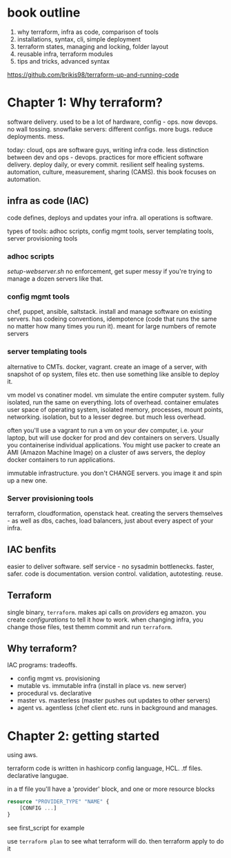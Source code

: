 # book outline

1. why terraform, infra as code, comparison of tools
2. installations, syntax, cli, simple deployment
3. terraform states, managing and locking, folder layout
4. reusable infra, terraform modules
5. tips and tricks, advanced syntax

https://github.com/brikis98/terraform-up-and-running-code

# Chapter 1: Why terraform?

software delivery. used to be a lot of hardware, config - ops. now devops. no wall tossing. snowflake servers: different configs. more bugs. reduce deployments. mess.

today: cloud, ops are software guys, writing infra code. less distinction between dev and ops - devops. practices for more efficient software delivery. deploy daily, or every commit. resilient self healing systems. automation, culture, measurement, sharing (CAMS). this book focuses on automation.

## infra as code (IAC)
code defines, deploys and updates your infra. all operations is software. 

types of tools: adhoc scripts, config mgmt tools, server templating tools, server provisioning tools

### adhoc scripts
_setup-webserver.sh_
no enforcement, get super messy if you're trying to manage a dozen servers like that.

### config mgmt tools
chef, puppet, ansible, saltstack. install and manage software on existing servers. has codeing conventions, idempotence (code that runs the same no matter how many times you run it). meant for large numbers of remote servers

### server templating tools
alternative to CMTs. docker, vagrant. create an image of a server, with snapshot of op system, files etc. then use something like ansible to deploy it.

vm model vs conatiner model. vm simulate the entire computer system. fully isolated, run the same on everything. lots of overhead. container emulates user space of operating system, isolated memory, processes, mount points, networking. isolation, but to a lesser degree. but much less overhead.

often you'll use a vagrant to run a vm on your dev computer, i.e. your laptop, but will use docker for prod and dev containers on servers. Usually you containerise individual applications. You might use packer to create an AMI (Amazon Machine Image) on a cluster of aws servers, the deploy docker containers to run applications.

immutable infrastructure. you don't CHANGE servers. you image it and spin up a new one.

### Server provisioning tools
terraform, cloudformation, openstack heat.
creating the servers themselves - as well as dbs, caches, load balancers, just about every aspect of your infra. 

## IAC benfits
easier to deliver software. self service - no sysadmin bottlenecks. faster, safer. code is documentation. version control. validation, autotesting. reuse.

## Terraform
single binary, `terraform`. makes api calls on _providers_ eg amazon. you create _configurations_ to tell it how to work. when changing infra, you change those files, test themm commit and run `terraform`.

## Why terraform?
IAC programs: tradeoffs.
* config mgmt vs. provisioning
* mutable vs. immutable infra (install in place vs. new server)
* procedural vs. declarative
* master vs. masterless (master pushes out updates to other servers)
* agent vs. agentless (chef client etc. runs in background and manages.

# Chapter 2: getting started
using aws.

terraform code is written in hashicorp config language, HCL. .tf files. declarative langugae.

in a tf file you'll have a 'provider' block, and one or more resource blocks

```tf
resource "PROVIDER_TYPE" "NAME" {
	[CONFIG ...]
}
```
see first_script for example

use `terraform plan` to see what terraform will do. then terraform apply to do it
